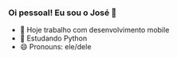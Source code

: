 ### Oi pessoal! Eu sou o José 👋

- 🔭 Hoje trabalho com desenvolvimento mobile
- 🌱 Estudando Python
- 😄 Pronouns: ele/dele

